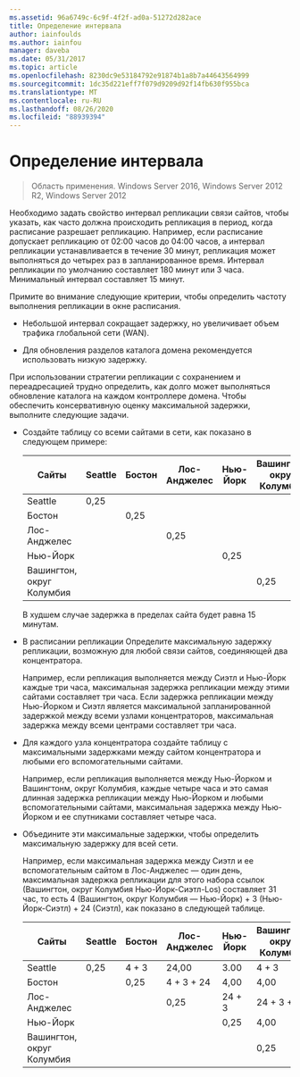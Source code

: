 ```yaml
---
ms.assetid: 96a6749c-6c9f-4f2f-ad0a-51272d282ace
title: Определение интервала
author: iainfoulds
ms.author: iainfou
manager: daveba
ms.date: 05/31/2017
ms.topic: article
ms.openlocfilehash: 8230dc9e53184792e91874b1a8b7a44643564999
ms.sourcegitcommit: 1dc35d221eff7f079d9209d92f14fb630f955bca
ms.translationtype: MT
ms.contentlocale: ru-RU
ms.lasthandoff: 08/26/2020
ms.locfileid: "88939394"
---
```

# <a name="determining-the-interval"></a>Определение интервала

>Область применения. Windows Server 2016, Windows Server 2012 R2, Windows Server 2012

Необходимо задать свойство интервал репликации связи сайтов, чтобы указать, как часто должна происходить репликация в период, когда расписание разрешает репликацию. Например, если расписание допускает репликацию от 02:00 часов до 04:00 часов, а интервал репликации устанавливается в течение 30 минут, репликация может выполняться до четырех раз в запланированное время. Интервал репликации по умолчанию составляет 180 минут или 3 часа. Минимальный интервал составляет 15 минут.

Примите во внимание следующие критерии, чтобы определить частоту выполнения репликации в окне расписания.

-   Небольшой интервал сокращает задержку, но увеличивает объем трафика глобальной сети (WAN).

-   Для обновления разделов каталога домена рекомендуется использовать низкую задержку.

При использовании стратегии репликации с сохранением и переадресацией трудно определить, как долго может выполняться обновление каталога на каждом контроллере домена. Чтобы обеспечить консервативную оценку максимальной задержки, выполните следующие задачи.

-   Создайте таблицу со всеми сайтами в сети, как показано в следующем примере:

    |Сайты|Seattle|Бостон|Лос-Анджелес|Нью-Йорк|Вашингтон, округ Колумбия|
    |---------|-----------|----------|---------------|------------|--------------------|
    |Seattle|0,25|||||
    |Бостон||0,25||||
    |Лос-Анджелес|||0,25|||
    |Нью-Йорк||||0,25||
    |Вашингтон, округ Колумбия|||||0,25|

    В худшем случае задержка в пределах сайта будет равна 15 минутам.

-   В расписании репликации Определите максимальную задержку репликации, возможную для любой связи сайтов, соединяющей два концентратора.

    Например, если репликация выполняется между Сиэтл и Нью-Йорк каждые три часа, максимальная задержка репликации между этими сайтами составляет три часа. Если задержка репликации между Нью-Йорком и Сиэтл является максимальной запланированной задержкой между всеми узлами концентраторов, максимальная задержка между всеми центрами составляет три часа.

-   Для каждого узла концентратора создайте таблицу с максимальными задержками между сайтом концентратора и любыми его вспомогательными сайтами.

    Например, если репликация выполняется между Нью-Йорком и Вашингтонм, округ Колумбия, каждые четыре часа и это самая длинная задержка репликации между Нью-Йорком и любыми вспомогательными сайтами, максимальная задержка между Нью-Йорком и ее спутниками составляет четыре часа.

-   Объедините эти максимальные задержки, чтобы определить максимальную задержку для всей сети.

    Например, если максимальная задержка между Сиэтл и ее вспомогательным сайтом в Лос-Анджелес — один день, максимальная задержка репликации для этого набора ссылок (Вашингтон, округ Колумбия Нью-Йорк-Сиэтл-Los) составляет 31 час, то есть 4 (Вашингтон, округ Колумбия — Нью-Йорк) + 3 (Нью-Йорк-Сиэтл) + 24 (Сиэтл), как показано в следующей таблице.

    |Сайты|Seattle|Бостон|Лос-Анджелес|Нью-Йорк|Вашингтон, округ Колумбия|
    |---------|-----------|----------|---------------|------------|--------------------|
    |Seattle|0,25|4 + 3|24,00|3.00|4 + 3|
    |Бостон||0,25|4 + 3 + 24|4,00|4,00|
    |Лос-Анджелес|||0,25|24 + 3|24 + 3 + 4|
    |Нью-Йорк||||0,25|4,00|
    |Вашингтон, округ Колумбия|||||0,25|



